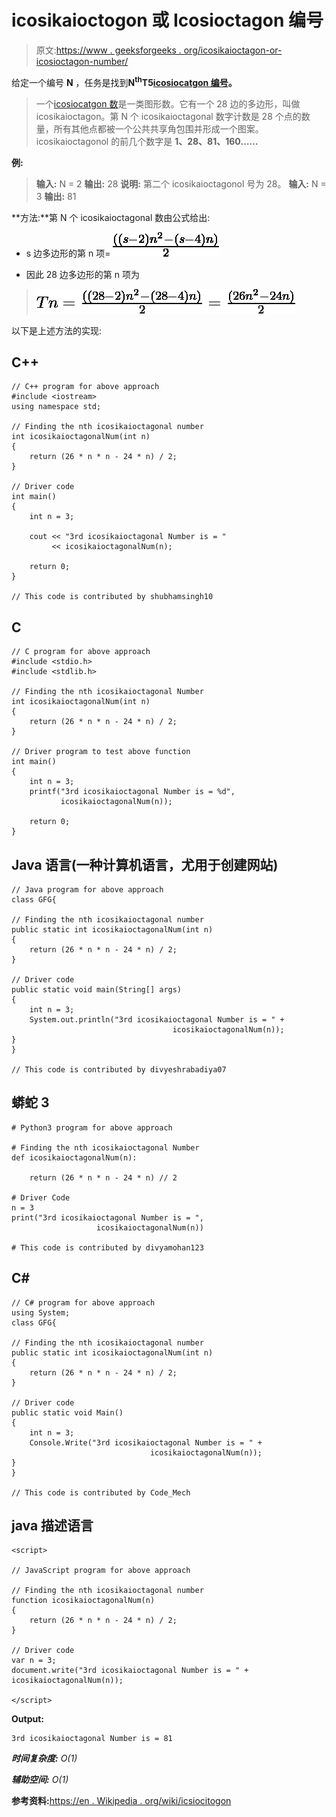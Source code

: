 # icosikaioctogon 或 Icosioctagon 编号

> 原文:[https://www . geeksforgeeks . org/icosikaioctagon-or-icosioctagon-number/](https://www.geeksforgeeks.org/icosikaioctagon-or-icosioctagon-number/)

给定一个编号 **N** ，任务是找到**N<sup>th</sup>T5[icosiocatgon 编号](https://en.wikipedia.org/wiki/Icosioctagon)。** 

> 一个[icosiocatgon 数](https://en.wikipedia.org/wiki/Icosioctagon)是一类图形数。它有一个 28 边的多边形，叫做 icosikaioctagon。第 N 个 icosikaioctagonal 数字计数是 28 个点的数量，所有其他点都被一个公共共享角包围并形成一个图案。icosikaioctagonol 的前几个数字是 **1、28、81、160……**

**例:**

> **输入:** N = 2
> **输出:** 28
> **说明:**
> 第二个 icosikaioctagonol 号为 28。
> **输入:** N = 3
> **输出:** 81

**方法:**第 N 个 icosikaioctagonal 数由公式给出:

*   s 边多边形的第 n 项= ![\frac{((s-2)n^2 - (s-4)n)}{2}   ](img/e1b7be7ec1f82453b47cd0c23edff33f.png "Rendered by QuickLaTeX.com")

*   因此 28 边多边形的第 n 项为

> ![Tn =\frac{((28-2)n^2 - (28-4)n)}{2} =\frac{(26n^2 - 24n)}{2} ](img/2562dd9ea4b797e11435a942a2c747c9.png "Rendered by QuickLaTeX.com")

以下是上述方法的实现:

## C++

```
// C++ program for above approach
#include <iostream>
using namespace std;

// Finding the nth icosikaioctagonal number
int icosikaioctagonalNum(int n)
{
    return (26 * n * n - 24 * n) / 2;
}

// Driver code
int main()
{
    int n = 3;

    cout << "3rd icosikaioctagonal Number is = "
         << icosikaioctagonalNum(n);

    return 0;
}

// This code is contributed by shubhamsingh10
```

## C

```
// C program for above approach
#include <stdio.h>
#include <stdlib.h>

// Finding the nth icosikaioctagonal Number
int icosikaioctagonalNum(int n)
{
    return (26 * n * n - 24 * n) / 2;
}

// Driver program to test above function
int main()
{
    int n = 3;
    printf("3rd icosikaioctagonal Number is = %d",
           icosikaioctagonalNum(n));

    return 0;
}
```

## Java 语言(一种计算机语言，尤用于创建网站)

```
// Java program for above approach
class GFG{

// Finding the nth icosikaioctagonal number
public static int icosikaioctagonalNum(int n)
{
    return (26 * n * n - 24 * n) / 2;
}

// Driver code
public static void main(String[] args)
{
    int n = 3;
    System.out.println("3rd icosikaioctagonal Number is = " +
                                    icosikaioctagonalNum(n));
}
}

// This code is contributed by divyeshrabadiya07
```

## 蟒蛇 3

```
# Python3 program for above approach

# Finding the nth icosikaioctagonal Number
def icosikaioctagonalNum(n):

    return (26 * n * n - 24 * n) // 2

# Driver Code
n = 3
print("3rd icosikaioctagonal Number is = ",
                   icosikaioctagonalNum(n))

# This code is contributed by divyamohan123
```

## C#

```
// C# program for above approach
using System;
class GFG{

// Finding the nth icosikaioctagonal number
public static int icosikaioctagonalNum(int n)
{
    return (26 * n * n - 24 * n) / 2;
}

// Driver code
public static void Main()
{
    int n = 3;
    Console.Write("3rd icosikaioctagonal Number is = " +
                               icosikaioctagonalNum(n));
}
}

// This code is contributed by Code_Mech
```

## java 描述语言

```
<script>

// JavaScript program for above approach

// Finding the nth icosikaioctagonal number
function icosikaioctagonalNum(n)
{
    return (26 * n * n - 24 * n) / 2;
}

// Driver code
var n = 3;
document.write("3rd icosikaioctagonal Number is = " + icosikaioctagonalNum(n));

</script>
```

**Output:** 

```
3rd icosikaioctagonal Number is = 81
```

***时间复杂度:** O(1)*

***辅助空间:** O(1)*

**参考资料:**[https://en . Wikipedia . org/wiki/icsiocitogon](https://en.wikipedia.org/wiki/Icosioctagon)